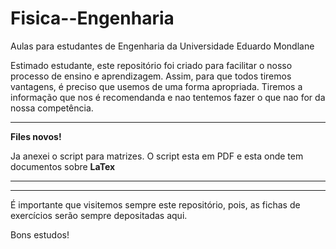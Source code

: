 # Fisica--Engenharia
Aulas para estudantes de Engenharia da Universidade Eduardo Mondlane

Estimado estudante, este repositório foi criado para facilitar o nosso processo de ensino e aprendizagem. Assim, para que todos tiremos vantagens, é preciso que usemos  de uma forma apropriada. Tiremos a informação que nos é recomendanda e nao tentemos fazer o que nao for da nossa competência.

---------------------------------------------------------------------------------------------------------------------------------------------------
**Files novos!**

Ja anexei o script para matrizes. O script esta em PDF e esta onde tem documentos sobre **LaTex**



--------------------------------------------------------------------------------------------------------------------------------------------





----------------------------------------------------------------------------------------------------------------------------------------------------------------------------
É importante que visitemos sempre este repositório, pois,  as fichas de exercícios serão sempre depositadas aqui.


Bons estudos!
